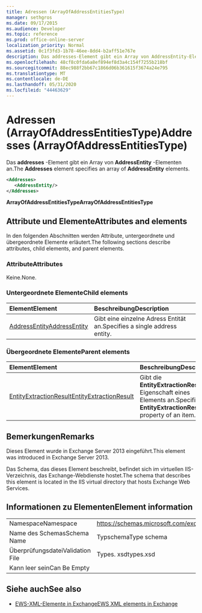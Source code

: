 ```yaml
---
title: Adressen (ArrayOfAddressEntitiesType)
manager: sethgros
ms.date: 09/17/2015
ms.audience: Developer
ms.topic: reference
ms.prod: office-online-server
localization_priority: Normal
ms.assetid: 0c1f3fd3-1b78-46ee-8dd4-b2aff51e767e
description: Das addresses-Element gibt ein Array von AddressEntity-Elementen an.
ms.openlocfilehash: 48cf8c0fda6a8ef894ef8d3a4c154f7255b218bf
ms.sourcegitcommit: 88ec988f2bb67c1866d06b361615f3674a24e795
ms.translationtype: MT
ms.contentlocale: de-DE
ms.lasthandoff: 05/31/2020
ms.locfileid: "44463629"
---
```

# <a name="addresses-arrayofaddressentitiestype"></a><span data-ttu-id="e48db-103">Adressen (ArrayOfAddressEntitiesType)</span><span class="sxs-lookup"><span data-stu-id="e48db-103">Addresses (ArrayOfAddressEntitiesType)</span></span>

<span data-ttu-id="e48db-104">Das **addresses** -Element gibt ein Array von **AddressEntity** -Elementen an.</span><span class="sxs-lookup"><span data-stu-id="e48db-104">The **Addresses** element specifies an array of **AddressEntity** elements.</span></span> 
  
```XML
<Addresses>
   <AddressEntity/>
</Addresses>
```

 <span data-ttu-id="e48db-105">**ArrayOfAddressEntitiesType**</span><span class="sxs-lookup"><span data-stu-id="e48db-105">**ArrayOfAddressEntitiesType**</span></span>
## <a name="attributes-and-elements"></a><span data-ttu-id="e48db-106">Attribute und Elemente</span><span class="sxs-lookup"><span data-stu-id="e48db-106">Attributes and elements</span></span>

<span data-ttu-id="e48db-107">In den folgenden Abschnitten werden Attribute, untergeordnete und übergeordnete Elemente erläutert.</span><span class="sxs-lookup"><span data-stu-id="e48db-107">The following sections describe attributes, child elements, and parent elements.</span></span>
  
### <a name="attributes"></a><span data-ttu-id="e48db-108">Attribute</span><span class="sxs-lookup"><span data-stu-id="e48db-108">Attributes</span></span>

<span data-ttu-id="e48db-109">Keine.</span><span class="sxs-lookup"><span data-stu-id="e48db-109">None.</span></span>
  
### <a name="child-elements"></a><span data-ttu-id="e48db-110">Untergeordnete Elemente</span><span class="sxs-lookup"><span data-stu-id="e48db-110">Child elements</span></span>

|<span data-ttu-id="e48db-111">**Element**</span><span class="sxs-lookup"><span data-stu-id="e48db-111">**Element**</span></span>|<span data-ttu-id="e48db-112">**Beschreibung**</span><span class="sxs-lookup"><span data-stu-id="e48db-112">**Description**</span></span>|
|:-----|:-----|
|[<span data-ttu-id="e48db-113">AddressEntity</span><span class="sxs-lookup"><span data-stu-id="e48db-113">AddressEntity</span></span>](addressentity.md) <br/> |<span data-ttu-id="e48db-114">Gibt eine einzelne Adress Entität an.</span><span class="sxs-lookup"><span data-stu-id="e48db-114">Specifies a single address entity.</span></span>  <br/> |
   
### <a name="parent-elements"></a><span data-ttu-id="e48db-115">Übergeordnete Elemente</span><span class="sxs-lookup"><span data-stu-id="e48db-115">Parent elements</span></span>

|<span data-ttu-id="e48db-116">**Element**</span><span class="sxs-lookup"><span data-stu-id="e48db-116">**Element**</span></span>|<span data-ttu-id="e48db-117">**Beschreibung**</span><span class="sxs-lookup"><span data-stu-id="e48db-117">**Description**</span></span>|
|:-----|:-----|
|[<span data-ttu-id="e48db-118">EntityExtractionResult</span><span class="sxs-lookup"><span data-stu-id="e48db-118">EntityExtractionResult</span></span>](entityextractionresult.md) <br/> |<span data-ttu-id="e48db-119">Gibt die **EntityExtractionResult** -Eigenschaft eines Elements an.</span><span class="sxs-lookup"><span data-stu-id="e48db-119">Specifies the **EntityExtractionResult** property of an item.</span></span>  <br/> |
   
## <a name="remarks"></a><span data-ttu-id="e48db-120">Bemerkungen</span><span class="sxs-lookup"><span data-stu-id="e48db-120">Remarks</span></span>

<span data-ttu-id="e48db-121">Dieses Element wurde in Exchange Server 2013 eingeführt.</span><span class="sxs-lookup"><span data-stu-id="e48db-121">This element was introduced in Exchange Server 2013.</span></span>
  
<span data-ttu-id="e48db-122">Das Schema, das dieses Element beschreibt, befindet sich im virtuellen IIS-Verzeichnis, das Exchange-Webdienste hostet.</span><span class="sxs-lookup"><span data-stu-id="e48db-122">The schema that describes this element is located in the IIS virtual directory that hosts Exchange Web Services.</span></span>
  
## <a name="element-information"></a><span data-ttu-id="e48db-123">Informationen zu Elementen</span><span class="sxs-lookup"><span data-stu-id="e48db-123">Element information</span></span>

|||
|:-----|:-----|
|<span data-ttu-id="e48db-124">Namespace</span><span class="sxs-lookup"><span data-stu-id="e48db-124">Namespace</span></span>  <br/> |https://schemas.microsoft.com/exchange/services/2006/types  <br/> |
|<span data-ttu-id="e48db-125">Name des Schemas</span><span class="sxs-lookup"><span data-stu-id="e48db-125">Schema Name</span></span>  <br/> |<span data-ttu-id="e48db-126">Typschema</span><span class="sxs-lookup"><span data-stu-id="e48db-126">Type schema</span></span>  <br/> |
|<span data-ttu-id="e48db-127">Überprüfungsdatei</span><span class="sxs-lookup"><span data-stu-id="e48db-127">Validation File</span></span>  <br/> |<span data-ttu-id="e48db-128">Types. xsd</span><span class="sxs-lookup"><span data-stu-id="e48db-128">types.xsd</span></span>  <br/> |
|<span data-ttu-id="e48db-129">Kann leer sein</span><span class="sxs-lookup"><span data-stu-id="e48db-129">Can Be Empty</span></span>  <br/> ||
   
## <a name="see-also"></a><span data-ttu-id="e48db-130">Siehe auch</span><span class="sxs-lookup"><span data-stu-id="e48db-130">See also</span></span>

- [<span data-ttu-id="e48db-131">EWS-XML-Elemente in Exchange</span><span class="sxs-lookup"><span data-stu-id="e48db-131">EWS XML elements in Exchange</span></span>](ews-xml-elements-in-exchange.md)

